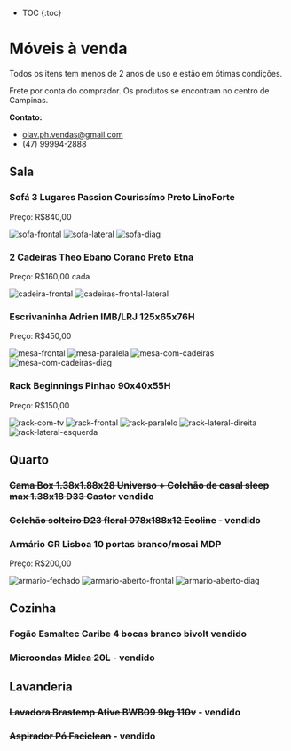 * TOC
{:toc}

# Móveis à venda

Todos os itens tem menos de 2 anos de uso e estão em ótimas condições.

Frete por conta do comprador. Os produtos se encontram no centro de Campinas.

**Contato:**
* olav.ph.vendas@gmail.com
* (47) 99994-2888

## Sala

### Sofá 3 Lugares Passion Courissímo Preto LinoForte

Preço: R$840,00

![sofa-frontal](/fotos/sofa-frontal.jpg)
![sofa-lateral](/fotos/sofa-lateral.jpg)
![sofa-diag](/fotos/sofa-diag.jpg)

### 2 Cadeiras Theo Ebano Corano Preto Etna

Preço: R$160,00 cada

![cadeira-frontal](/fotos/cadeira-frontal.jpg)
![cadeiras-frontal-lateral](/fotos/cadeiras-frontal-lateral.jpg)

### Escrivaninha Adrien IMB/LRJ 125x65x76H

Preço: R$450,00

![mesa-frontal](/fotos/mesa-frontal.jpg)
![mesa-paralela](/fotos/mesa-paralela.jpg)
![mesa-com-cadeiras](/fotos/mesa-com-cadeiras.jpg)
![mesa-com-cadeiras-diag](/fotos/mesa-com-cadeiras-diag.jpg)

### Rack Beginnings Pinhao 90x40x55H

Preço: R$150,00

![rack-com-tv](/fotos/rack-com-tv.jpg)
![rack-frontal](/fotos/rack-frontal.jpg)
![rack-paralelo](/fotos/rack-paralelo.jpg)
![rack-lateral-direita](/fotos/rack-lateral-direita.jpg)
![rack-lateral-esquerda](/fotos/rack-lateral-esquerda.jpg)


## Quarto

### ~~Cama Box 1.38x1.88x28 Universo + Colchão de casal sleep max 1.38x18 D33 Castor~~ vendido

### ~~Colchão solteiro D23 floral 078x188x12 Ecoline~~ - vendido

### Armário GR Lisboa 10 portas branco/mosai MDP

Preço: R$200,00

![armario-fechado](/fotos/armario-fechado.jpg)
![armario-aberto-frontal](/fotos/armario-aberto-frontal.jpg)
![armario-aberto-diag](/fotos/armario-aberto-diag.jpg)


## Cozinha

### ~~Fogão Esmaltec Caribe 4 bocas branco bivolt~~ vendido

### ~~Microondas Midea 20L~~ - vendido

## Lavanderia

### ~~Lavadora Brastemp Ative BWB09 9kg 110v~~ - vendido

### ~~Aspirador Pó Faciclean~~ - vendido
